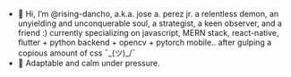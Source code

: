 - 👋 Hi, I’m @rising-dancho, a.k.a. jose a. perez jr. a relentless demon, an unyielding and unconquerable soul, a strategist, a keen observer, and a friend  :) currently specializing on javascript, MERN stack, react-native, flutter + python backend + opencv + pytorch mobile.. after gulping a copious amount of css ¯\_(ツ)_/¯
- 🧗 Adaptable and calm under pressure.
